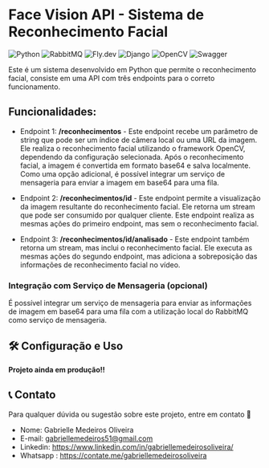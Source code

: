 # Face Vision API - Sistema de Reconhecimento Facial
![Python](https://img.shields.io/badge/Python-ffca1d?style=for-the-badge&logo=python&logoColor=347ab4) ![RabbitMQ](https://img.shields.io/badge/Rabbitmq-FF6600?style=for-the-badge&logo=rabbitmq&logoColor=white) ![Fly.dev](https://img.shields.io/badge/fly.dev-%23430098.svg?style=for-the-badge&logo=heroku&logoColor=white) ![Django](https://img.shields.io/badge/Django-092e20?style=for-the-badge&logo=django&logoColor=white) ![OpenCV](https://img.shields.io/badge/OpenCV-black?style=for-the-badge&logo=opencv&logoColor=white) ![Swagger](https://img.shields.io/badge/swagger-47a427?style=for-the-badge&logo=swagger&logoColor=white)

Este é um sistema desenvolvido em Python que permite o reconhecimento facial, consiste em uma API com três endpoints para o correto funcionamento. 

## Funcionalidades:

- Endpoint 1: **/reconhecimentos** - Este endpoint recebe um parâmetro de string que pode ser um índice de câmera local ou uma URL da imagem. Ele realiza o reconhecimento facial utilizando o framework OpenCV, dependendo da configuração selecionada. Após o reconhecimento facial, a imagem é convertida em formato base64 e salva localmente. Como uma opção adicional, é possível integrar um serviço de mensageria para enviar a imagem em base64 para uma fila.

- Endpoint 2: **/reconhecimentos/id** - Este endpoint permite a visualização da imagem resultante do reconhecimento facial. Ele retorna um stream que pode ser consumido por qualquer cliente. Este endpoint realiza as mesmas ações do primeiro endpoint, mas sem o reconhecimento facial.

- Endpoint 3: **/reconhecimentos/id/analisado** - Este endpoint também retorna um stream, mas inclui o reconhecimento facial. Ele executa as mesmas ações do segundo endpoint, mas adiciona a sobreposição das informações de reconhecimento facial no vídeo.

### Integração com Serviço de Mensageria (opcional)
É possível integrar um serviço de mensageria para enviar as informações de imagem em base64 para uma fila com a utilização local do RabbitMQ como serviço de mensageria. 

 ## 🛠️ Configuração e Uso
**Projeto ainda em produção!!**


## 📞 Contato
Para qualquer dúvida ou sugestão sobre este projeto, entre em contato 🥰

- Nome: Gabrielle Medeiros Oliveira
- E-mail: gabriellemedeiros51@gmail.com
- Linkedin: https://www.linkedin.com/in/gabriellemedeirosoliveira/
- Whatsapp : https://contate.me/gabriellemedeirosoliveira